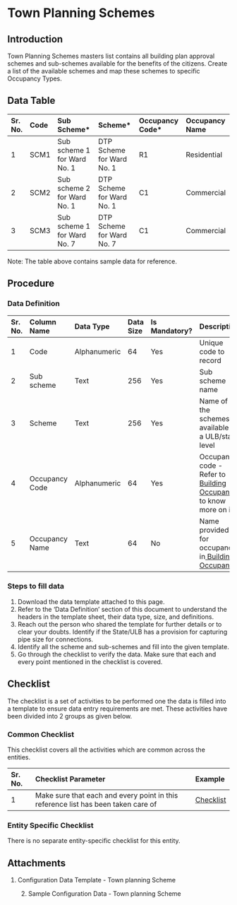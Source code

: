 # Town Planning Schemes

## Introduction <a id="Introduction"></a>

Town Planning Schemes masters list contains all building plan approval schemes and sub-schemes available for the benefits of the citizens. Create a list of the available schemes and map these schemes to specific Occupancy Types.

## Data Table <a id="Data-Table"></a>

| Sr. No. | Code | Sub Scheme\* | Scheme\* | Occupancy Code\* | Occupancy Name |
| :--- | :--- | :--- | :--- | :--- | :--- |
| 1 | SCM1 | Sub scheme 1 for Ward No. 1 | DTP Scheme for Ward No. 1 | R1 | Residential |
| 2  | SCM2 | Sub scheme 2 for Ward No. 1 | DTP Scheme for Ward No. 1 | C1 | Commercial |
| 3  | SCM3 | Sub scheme 1 for Ward No. 7 | DTP Scheme for Ward No. 7 | C1 | Commercial |

Note: The table above contains sample data for reference.

## Procedure <a id="Procedure"></a>

### Data Definition <a id="Data-Definition"></a>

| Sr. No. | Column Name | Data Type | Data Size | Is Mandatory? | Description |
| :--- | :--- | :--- | :--- | :--- | :--- |
| 1 | Code | Alphanumeric | 64 | Yes | Unique code to record |
| 2 | Sub scheme | Text | 256 | Yes | Sub scheme name |
| 3 | Scheme | Text | 256 | Yes | Name of the schemes available at a ULB/state level |
| 4 | Occupancy Code | Alphanumeric | 64 | Yes | Occupancy code - Refer to[ Building Occupancy](https://digit-discuss.atlassian.net/wiki/spaces/DO/pages/408945971/Building+Occupancy) to know more on it |
| 5 | Occupancy Name | Text | 64 | No | Name provided for occupancy in[ Building Occupancy](https://digit-discuss.atlassian.net/wiki/spaces/DO/pages/408945971/Building+Occupancy) |

### Steps to fill data <a id="Steps-to-fill-data"></a>

1. Download the data template attached to this page.
2. Refer to the ‘Data Definition’ section of this document to understand the headers in the template sheet, their data type, size, and definitions.
3. Reach out the person who shared the template for further details or to clear your doubts. Identify if the State/ULB has a provision for capturing pipe size for connections.
4. Identify all the scheme and sub-schemes and fill into the given template.
5. Go through the checklist to verify the data. Make sure that each and every point mentioned in the checklist is covered.

## Checklist <a id="Checklist"></a>

The checklist is a set of activities to be performed one the data is filled into a template to ensure data entry requirements are met. These activities have been divided into 2 groups as given below.

### Common Checklist <a id="Common-Checklist"></a>

This checklist covers all the activities which are common across the entities.

| Sr. No. | Checklist Parameter | Example |
| :--- | :--- | :--- |
| 1 | Make sure that each and every point in this reference list has been taken care of | [Checklist](https://digit-discuss.atlassian.net/wiki/spaces/DO/pages/502203140/Checklist) |

### Entity Specific Checklist <a id="Entity-Specific-Checklist"></a>

There is no separate entity-specific checklist for this entity.

## Attachments <a id="Attachments"></a>

1. Configuration Data Template - Town planning Scheme

    2. Sample Configuration Data - Town planning Scheme

